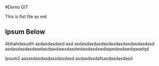 #Demo GIT 

This is fist file as md

## Ipsum Below
Abhahdasudih asdasdasdasd
asd
asdasdasdasdasdasdasdasdasdasdasd
asdasdasdasdawdasdawdawsdasdwdasdasdawdaqwdasdawdqwadqd

Ipsum2
assasdasdasdassdasdasd
asdasdasdafsasdasdasdasd
